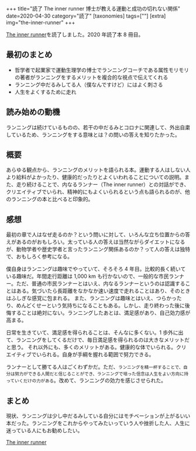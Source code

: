 +++
title="読了 The inner runner 博士が教える運動と成功の切れない関係"
date=2020-04-30
category="読了"
[taxonomies]
tags=[""]
[extra]
img="the-inner-runner"
+++

[The inner runner](https://amzn.to/3cWBA4k)を読了しました。2020 年読了本 8 冊目。

## 最初のまとめ

* 哲学者で起業家で運動生理学の博士でランニングコーチである属性モリモリの著者がランニングをするメリットを複合的な視点で伝えてくれる
* ランニング中だるみしてる人（僕なんですけど）にはよく刺さる
* 人生をよくするために走れ

## 読み始めの動機

ランニングは続けているものの、若干の中だるみとコロナに関連して、外出自粛しているため、ランニングをする意味とは？の問いの答えを知りたかった。

## 概要

あらゆる観点から、ランニングのメリットを語られる本。運動する人はしない人より給料がよかったり、健康的だったりとよくいわれることについての説明。また、走り続けることで、内なるランナー（The inner runner）との対話ができ、クリエイティブでいられ、精神的にもよくいられるという点も語られるのが、他のランニングの本と比べると印象的。

## 感想

最初の章で人はなぜ走るのか？という問いに対して、いろんな立ち位置からの答えがあるのがおもしろい。太っている人の答えは当然ながらダイエットになるが、動物学者や歴史学者と言ったランニング関係あるのか？って人の答えは独特で、おもしろく参考になる。

僕自身はランニングは趣味でやっていて、そろそろ 4 年目。比較的長く続いている趣味だ。年間走行距離は 1,000 km も行かないので、一般的な市民ランナー。ただ、普通の市民ランナーとはいえ、内なるランナーというのは認識することはある。気づいたら長距離をなかなか速い速度で走れることはあり、そのときはふしぎな感覚に包まれる。
また、ランニングは趣味とはいえ、つらかったり、めんどくせーという気持ちになることもある。しかし、走り終わった後に後悔することは絶対にない。ランニングしたあとは、満足感があり、自己効力感が高まる。

日常を生きていて、満足感を得られることは、そんなに多くない。1 歩外に出て、ランニングをしてくるだけで、毎日満足感を得られるのは大きなメリットだと思う。
それ以外にも、多くのメリットがある。健康的な体でいられる。クリエイティブでいられる。自身が手綱を握れる範囲で努力できる。

ランナーとして勝てる人はごくわずかだ。ただ、`ランニングを精一杯することで、自分は努力ができる人間だと信じることができ、ランニングで培った信念は人生をよい方向に持っていくだけの力がある`。改めて、ランニングの効力を感じさせられた。

## まとめ

現状、ランニングは少し中だるみしている自分にはモチベーションが上がるいい本だった。ランニングをこれからやってみたいっていう人や挫折した人、人生に迷っている人にもお勧めしたい。

[The inner runner](https://amzn.to/3cWBA4k)